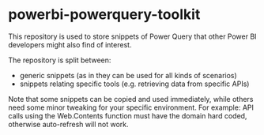 # powerbi-powerquery-toolkit
This repository is used to store snippets of Power Query that other Power BI developers might also find of interest.

The repository is split between:
- generic snippets (as in they can be used for all kinds of scenarios)
- snippets relating specific tools (e.g. retrieving data from specific APIs)

Note that some snippets can be copied and used immediately, while others need some minor tweaking for your specific environment. For example: API calls using the Web.Contents function must have the domain hard coded, otherwise auto-refresh will not work.  
